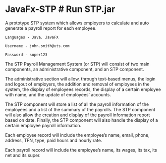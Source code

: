 # JavaFx-STP # Run STP.jar
A prototype STP system which allows employers to calculate and auto generate a payroll report for each employee. 

    Languages - Java, JavaFX

    Username - john.smith@uts.com

    Password - super123

The  STP  Payroll  Management  System  (or  STP)  will  consist  of  two  main  components,  an  administrative 
component, and an STP component. 
 
The administrative section will allow, through text-based menus, the login and logout of employers, the addition 
and removal of employees in the system, the display of employees records, the display of a certain employee 
with name, and the update of employees’ accounts. 
 
The STP component will store a list of all the payroll information of the employees and a list of the summary 
of the payrolls. The STP component will also allow the creation and display of the payroll information report 
based  on  date.  Finally,  the  STP  component  will  also  handle  the  display  of  a  certain  employee  payroll 
information. 
 
Each employee record will include the employee’s name, email, phone, address, TFN, type, paid hours and 
hourly rate. 
 
Each payroll record will include the employee’s name, its wages, its tax, its net and its super. 
